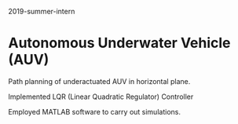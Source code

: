  2019-summer-intern
# Autonomous Underwater Vehicle (AUV) 
Path planning of underactuated AUV in horizontal plane.

Implemented LQR (Linear Quadratic Regulator) Controller

Employed MATLAB software to carry out simulations.
